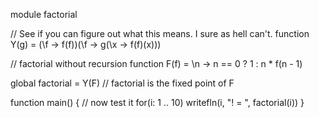 module factorial

// See if you can figure out what this means.  I sure as hell can't.
function Y(g) = (\f -> f(f))(\f -> g(\x -> f(f)(x)))

// factorial without recursion
function F(f) = \n -> n == 0 ? 1 : n * f(n - 1)

global factorial = Y(F) // factorial is the fixed point of F

function main()
{
	// now test it
	for(i: 1 .. 10)
		writefln(i, "! = ", factorial(i))
}